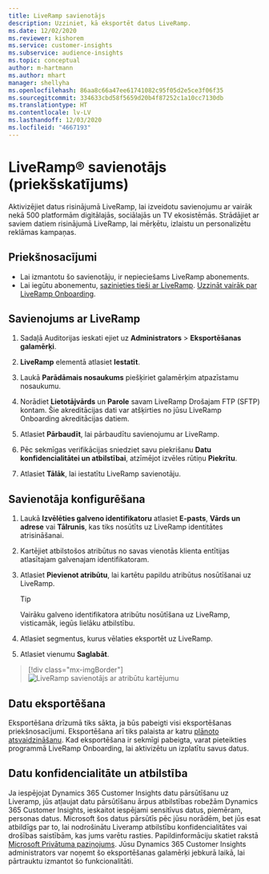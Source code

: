 ```yaml
---
title: LiveRamp savienotājs
description: Uzziniet, kā eksportēt datus LiveRamp.
ms.date: 12/02/2020
ms.reviewer: kishorem
ms.service: customer-insights
ms.subservice: audience-insights
ms.topic: conceptual
author: m-hartmann
ms.author: mhart
manager: shellyha
ms.openlocfilehash: 86aa8c66a47ee61741082c95f05d2e5ce3f06f35
ms.sourcegitcommit: 334633cbd58f5659d20b4f87252c1a10cc7130db
ms.translationtype: HT
ms.contentlocale: lv-LV
ms.lasthandoff: 12/03/2020
ms.locfileid: "4667193"
---
```

# <a name="liverampreg-connector-preview"></a>LiveRamp&reg; savienotājs (priekšskatījums)

Aktivizējiet datus risinājumā LiveRamp, lai izveidotu savienojumu ar vairāk nekā 500 platformām digitālajās, sociālajās un TV ekosistēmās. Strādājiet ar saviem datiem risinājumā LiveRamp, lai mērķētu, izlaistu un personalizētu reklāmas kampaņas.

## <a name="prerequisites"></a>Priekšnosacījumi

- Lai izmantotu šo savienotāju, ir nepieciešams LiveRamp abonements.
- Lai iegūtu abonementu, [sazinieties tieši ar LiveRamp](https://liveramp.com/contact/). [Uzzināt vairāk par LiveRamp Onboarding](https://liveramp.com/our-platform/data-onboarding/).

## <a name="connect-to-liveramp"></a>Savienojums ar LiveRamp

1. Sadaļā Auditorijas ieskati ejiet uz **Administrators** > **Eksportēšanas galamērķi**.

1. **LiveRamp** elementā atlasiet **Iestatīt**.

1. Laukā **Parādāmais nosaukums** piešķiriet galamērķim atpazīstamu nosaukumu.

1. Norādiet **Lietotājvārds** un **Parole** savam LiveRamp Drošajam FTP (SFTP) kontam.
Šie akreditācijas dati var atšķirties no jūsu LiveRamp Onboarding akreditācijas datiem.

1. Atlasiet **Pārbaudīt**, lai pārbaudītu savienojumu ar LiveRamp.

1. Pēc sekmīgas verifikācijas sniedziet savu piekrišanu **Datu konfidencialitātei un atbilstībai**, atzīmējot izvēles rūtiņu **Piekrītu**.

1. Atlasiet **Tālāk**, lai iestatītu LiveRamp savienotāju.

## <a name="configure-the-connector"></a>Savienotāja konfigurēšana

1. Laukā **Izvēlēties galveno identifikatoru** atlasiet **E-pasts**, **Vārds un adrese** vai **Tālrunis**, kas tiks nosūtīts uz LiveRamp identitātes atrisināšanai.

1. Kartējiet atbilstošos atribūtus no savas vienotās klienta entītijas atlasītajam galvenajam identifikatoram.

1. Atlasiet **Pievienot atribūtu**, lai kartētu papildu atribūtus nosūtīšanai uz LiveRamp.

   > [!TIP]
   > Vairāku galveno identifikatora atribūtu nosūtīšana uz LiveRamp, visticamāk, iegūs lielāku atbilstību.

1. Atlasiet segmentus, kurus vēlaties eksportēt uz LiveRamp.

1. Atlasiet vienumu **Saglabāt**.

> [!div class="mx-imgBorder"]
> ![LiveRamp savienotājs ar atribūtu kartējumu](media/export-liveramp-segments.png "LiveRamp savienotājs ar atribūtu kartējumu")

## <a name="export-the-data"></a>Datu eksportēšana

Eksportēšana drīzumā tiks sākta, ja būs pabeigti visi eksportēšanas priekšnosacījumi. Eksportēšana arī tiks palaista ar katru [plānoto atsvaidzināšanu](system.md#schedule-tab).
Kad eksportēšana ir sekmīgi pabeigta, varat pieteikties programmā LiveRamp Onboarding, lai aktivizētu un izplatītu savus datus.

## <a name="data-privacy-and-compliance"></a>Datu konfidencialitāte un atbilstība

Ja iespējojat Dynamics 365 Customer Insights datu pārsūtīšanu uz Liveramp, jūs atļaujat datu pārsūtīšanu ārpus atbilstības robežām Dynamics 365 Customer Insights, ieskaitot iespējami sensitīvus datus, piemēram, personas datus. Microsoft šos datus pārsūtīs pēc jūsu norādēm, bet jūs esat atbildīgs par to, lai nodrošinātu Liveramp atbilstību konfidencialitātes vai drošības saistībām, kas jums varētu rasties. Papildinformāciju skatiet rakstā [Microsoft Privātuma paziņojums](https://go.microsoft.com/fwlink/?linkid=396732).
Jūsu Dynamics 365 Customer Insights administrators var noņemt šo eksportēšanas galamērķi jebkurā laikā, lai pārtrauktu izmantot šo funkcionalitāti.